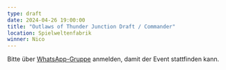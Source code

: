 ```yaml
---
type: draft
date: 2024-04-26 19:00:00
title: "Outlaws of Thunder Junction Draft / Commander"
location: Spielweltenfabrik
winner: Nico
---
```


Bitte über [WhatsApp-Gruppe](https://chat.whatsapp.com/HQ7IINFrZB63esDNRqsIUw) anmelden, damit der Event stattfinden kann.
